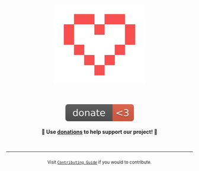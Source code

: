 <h1 align="center">
    <img width="250" src="https://raw.githubusercontent.com/pabllopf/Alis/master/docs/resources/images/heart3.png" alt="Donations">
</h1>

<br>
<p align="center">
	<a href="https://www.paypal.me/pabllopf"><img width="185" src="https://raw.githubusercontent.com/pabllopf/Alis/master/docs/resources/images/badge.svg" alt="Badge"></a>
	<br><br>
	<b>🙌 Use <a href="https://www.paypal.me/pabllopf">donations</a> to help support <b>our</b> project! 🙌</b>
</p>
<br>

---

<p align="center">
	<sub>Visit <a href="https://www.alisengine.com/web/contributing.html"><code>Contributing Guide</code></a> if you would to contribute.</sub>
</p>

<br>
